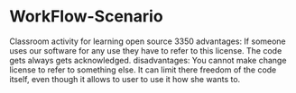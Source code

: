 # WorkFlow-Scenario
Classroom activity for learning open source 3350
advantages: If someone uses our software for any use they have to refer to this license. The code gets always gets acknowledged.
disadvantages: You cannot make change license to refer to something else. It can limit there freedom of the code itself, even though it allows to user to use it how she wants to. 
